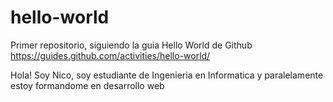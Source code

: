 # hello-world
Primer repositorio, siguiendo la guia Hello World de Github https://guides.github.com/activities/hello-world/

Hola! Soy Nico, soy estudiante de Ingenieria en Informatica y paralelamente estoy formandome en desarrollo web
